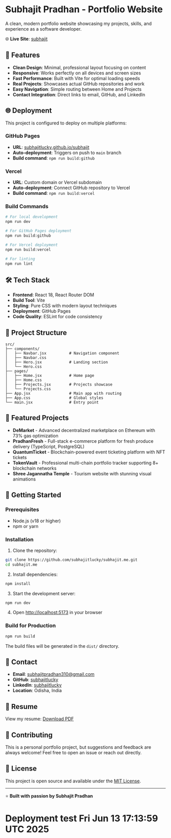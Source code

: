 # Subhajit Pradhan - Portfolio Website

A clean, modern portfolio website showcasing my projects, skills, and experience as a software developer.

🌐 **Live Site**: [subhajit](https://subhajitxyz.vercel.app)

## 🚀 Features

- **Clean Design**: Minimal, professional layout focusing on content
- **Responsive**: Works perfectly on all devices and screen sizes
- **Fast Performance**: Built with Vite for optimal loading speeds
- **Real Projects**: Showcases actual GitHub repositories and work
- **Easy Navigation**: Simple routing between Home and Projects
- **Contact Integration**: Direct links to email, GitHub, and LinkedIn

## 🌐 Deployment

This project is configured to deploy on multiple platforms:

### GitHub Pages
- **URL**: [subhajitlucky.github.io/subhajit](https://subhajitlucky.github.io/subhajit/)
- **Auto-deployment**: Triggers on push to `main` branch
- **Build command**: `npm run build:github`

### Vercel
- **URL**: Custom domain or Vercel subdomain
- **Auto-deployment**: Connect GitHub repository to Vercel
- **Build command**: `npm run build:vercel`

### Build Commands
```bash
# For local development
npm run dev

# For GitHub Pages deployment
npm run build:github

# For Vercel deployment
npm run build:vercel

# For linting
npm run lint
```



## 🛠️ Tech Stack

- **Frontend**: React 18, React Router DOM
- **Build Tool**: Vite
- **Styling**: Pure CSS with modern layout techniques
- **Deployment**: GitHub Pages
- **Code Quality**: ESLint for code consistency

## 📁 Project Structure

```
src/
├── components/
│   ├── Navbar.jsx          # Navigation component
│   ├── Navbar.css
│   ├── Hero.jsx            # Landing section
│   └── Hero.css
├── pages/
│   ├── Home.jsx            # Home page
│   ├── Home.css
│   ├── Projects.jsx        # Projects showcase
│   └── Projects.css
├── App.jsx                 # Main app with routing
├── App.css                 # Global styles
└── main.jsx                # Entry point
```

## 🎯 Featured Projects

- **DeMarket** - Advanced decentralized marketplace on Ethereum with 73% gas optimization
- **PradhanFresh** - Full-stack e-commerce platform for fresh produce delivery (TypeScript, PostgreSQL)
- **QuantumTicket** - Blockchain-powered event ticketing platform with NFT tickets
- **TokenVault** - Professional multi-chain portfolio tracker supporting 8+ blockchain networks
- **Shree Jagannatha Temple** - Tourism website with stunning visual animations

## 🚀 Getting Started

### Prerequisites
- Node.js (v18 or higher)
- npm or yarn

### Installation

1. Clone the repository:
```bash
git clone https://github.com/subhajitlucky/subhajit.me.git
cd subhajit.me
```

2. Install dependencies:
```bash
npm install
```

3. Start the development server:
```bash
npm run dev
```

4. Open [http://localhost:5173](http://localhost:5173) in your browser

### Build for Production

```bash
npm run build
```

The build files will be generated in the `dist/` directory.

## 📧 Contact

- **Email**: [subhajitpradhan310@gmail.com](mailto:subhajitpradhan310@gmail.com)
- **GitHub**: [subhajitlucky](https://github.com/subhajitlucky)
- **LinkedIn**: [subhajitlucky](https://linkedin.com/in/subhajitlucky)
- **Location**: Odisha, India

## 📄 Resume

View my resume: [Download PDF](./assets/Subhajit_Resume.pdf)

## 🤝 Contributing

This is a personal portfolio project, but suggestions and feedback are always welcome! Feel free to open an issue or reach out directly.

## 📝 License

This project is open source and available under the [MIT License](LICENSE).

---

⭐ **Built with passion by Subhajit Pradhan**
# Deployment test Fri Jun 13 17:13:59 UTC 2025
